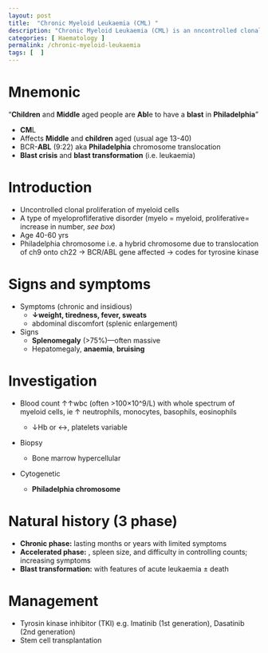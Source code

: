 ```yaml
---
layout: post
title:  "Chronic Myeloid Leukaemia (CML) "
description: "Chronic Myeloid Leukaemia (CML) is an nncontrolled clonal proliferation of myeloid cells. Mnemonic of Chronic Myeloid Leukaemia (CML), signs and symptoms of Chronic Myeloid Leukaemia (CML), Investigation for Chronic Myeloid Leukaemia (CML), Natural history of Chronic Myeloid Leukaemia (CML), and Management of Chronic Myeloid Leukaemia (CML."
categories: [ Haematology ] 
permalink: /chronic-myeloid-leukaemia 
tags: [  ]
---
```

# Mnemonic
“**Children** and **Middle** aged people are **Abl**e to have a **blast** in **Philadelphia**”
- **CM**L
- Affects **Middle** and **children** aged (usual age 13-40)
- BCR-**ABL** (9:22) aka **Philadelphia** chromosome translocation
- **Blast crisis** and **blast transformation** (i.e. leukaemia)

# Introduction
- Uncontrolled clonal proliferation of myeloid cells
- A type of myeloprofliferative disorder (myelo = myeloid, proliferative= increase in number, *see box*)
- Age 40-60 yrs
- Philadelphia chromosome i.e. a hybrid chromosome due to translocation of ch9 onto ch22 → BCR/ABL gene affected → codes for tyrosine kinase

# Signs and symptoms
- Symptoms (chronic and insidious)
    - **↓weight, tiredness, fever, sweats**
    - abdominal discomfort (splenic enlargement)
- Signs
    - **Splenomegaly** (>75%)—often massive
    - Hepatomegaly, **anaemia**, **bruising**

# Investigation
- Blood count
    ↑↑wbc (often >100×10^9/L) with whole spectrum of myeloid cells, ie ↑ neutrophils, monocytes, basophils, eosinophils

    - ↓Hb or ↔, platelets variable
- Biopsy
    - Bone marrow hypercellular
- Cytogenetic
    - **Philadelphia chromosome**

# Natural history (3 phase)
- **Chronic phase:** lasting months or years with limited symptoms
- **Accelerated phase:** , spleen size, and difficulty in controlling counts; increasing symptoms
- **Blast transformation:** with features of acute leukaemia ± death

# Management
- Tyrosin kinase inhibitor (TKI) e.g. Imatinib (1st generation), Dasatinib (2nd generation)
- Stem cell transplantation
